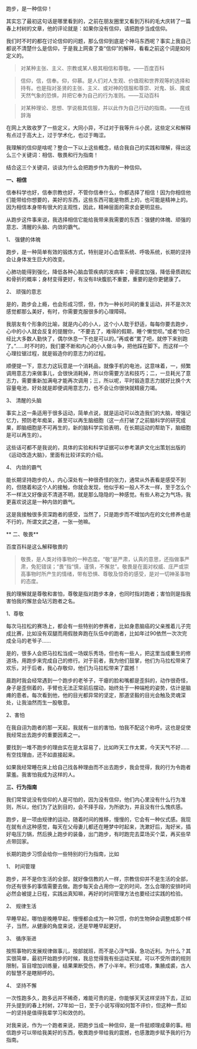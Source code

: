 跑步，是一种信仰！

其实忘了最初这句话是哪里看到的，之前在朋友圈里又看到万科的毛大庆转了一篇春上村树的文章，他的评论就是：如果你没有信仰，请把跑步当成信仰。

我们时不时的都在讨论信仰的问题，那么信仰到底是个神马东西呢？事实上我自己都说不清楚什么是信仰，于是我上网查了查“信仰”的解释，看看之前这个词是如何定义的。

> 对某种主张、主义、宗教或某人极其相信和尊敬。——百度百科

> 信仰，信，信奉。仰，仰慕。是人们对人生观、价值观和世界观等的选择和持有。也是指对圣贤的主张、主义、或对神的信服和尊崇、对鬼、妖、魔或天然气象的恐惧，并把它奉为自己的行为准则。——互动百科

> 对某种理论、思想、学说极其信服，并以此作为自己行动的指南。——在线辞海

在网上大致收罗了一些定义，大同小异，不过对于我等升斗小民，这些定义和解释有点过于高大上，过于学术化，也过于晦涩。

我理解的信仰是啥呢？整合一下以上这些概念，结合我自己的实践和理解，得出这么三个关键词：相信、敬畏和行为指南！

结合这三个关键词，谈谈为什么会把跑步作为我的一种信仰。

**一、相信**

信奉科学也好，信奉宗教也好，不管你信奉什么，你都选择了相信！因为你相信他们能带给你想要的，美好的东西，这些东西可能是物质上的，也可能是精神上的。因为相信本身带有很大的主观性，因此，精神层面的需求会更明显些。

从跑步这件事来说，我选择相信它能给我带来我需要的东西：强健的体魄、顽强的意志、清醒的头脑、内敛的霸气。

1、 强健的体魄

跑步，是一种简单有效的锻炼方式，特别是对心血管系统、呼吸系统，长期的坚持会让身体发生巨大的改变。

心肺功能得到强化，降低各种心脑血管疾病的发病率；骨密度加强，降低骨质疏松和骨折的概率；身材变得更好，有没有8块腹肌不重要，重要的是你更健康了。

2、 顽强的意志

是的，跑步会上瘾，也会形成习惯，但，作为一种长时间的重复运动，并不是次次感觉都那么美好，有时，你需要克服很多的心理障碍。

我朋友有个形象的比喻，就是内心的小人，这个小人耽于舒适，每每你要去跑步，心中的小人就会反复的提醒你，“不要去了，难得的假期，睡个懒觉呗。”或者“你已经比大多数人勤快了，偶尔休息一下也是可以的。”再或者“累了吧，就停下来别跑了。”……时不时的，我们要不断和内心的小人做斗争，把他踩在脚下。而这样一个心理拉锯过程，就是锻造你的意志力的过程。

顺便提一下，意志力这玩意是一个消耗品，就像手机的电池，这意味着，一，频繁调用意志力来做事儿，会很快消耗掉，所以你需要方法和技巧；二，一旦耗光了意志力，需要重新加满电才能再次调用；三，所以呢，平时锻造意志力就好比换个大容量电池，好处就是即便调用意志力，也不会让你很快就精疲力竭。

3、 清醒的头脑

事实上这一条适用于很多运动，简单点说，就是运动可以改造我们的大脑，增强记忆力，预防老年痴呆，甚至可以再生脑细胞（这一点打破了之前脑科学的研究成果，即脑细胞是不可再生的，新的脑科学实验表明，在长期运动的帮助下，脑细胞是可以再生的）。

这些话可都不是我说的，具体的实验和科学证据可以参考湛庐文化出策划出版的《运动改造大脑》，里面有比较详实的介绍。

4、 内敛的霸气

能长期坚持跑步的人，内心深处有一种很奇怪的张力，通常从外表看是感受不到的，但随着和这个人的接触，你就会发现，他似乎和一般人不太一样，至于怎么个不一样法又好像说不清道不明，就是那么隐隐的一种感觉。有些人称之为气场，我更喜欢说这是一种内敛的霸气。 

这是我接触很多资深跑者的感受，当然了，只是跑步而不增加内在的文化修养也是不行的，所谓文武之道，一张一弛嘛。

** 二、敬畏**

百度百科是这么解释敬畏的 

> 敬畏，是人类对待事物的一种态度。“敬”是严肃，认真的意思，还指做事严肃，免犯错误；“畏”指“慎，谨慎，不懈怠”。敬畏是在面对权威、庄严或崇高事物时所产生的情绪，带有恐惧、尊敬及惊奇的感受，是对一切神圣事物的态度。


我的理解就是尊敬和害怕，尊敬是指对跑步本身，也同时指对跑者；害怕则是指我害怕我的懈怠会玷污跑者之名。

1、尊敬

每次马拉松的赛场上，都会有一些特别的参赛者，比如身患脑癌的父亲推着儿子完成比赛，比如没有双腿而用假肢奔跑在队伍中的跑者，比如年过90依然一次次完成全马的老爷子……

是的，很多人会把马拉松当成一场娱乐秀场，但也有一些人，把这里当成重生的修道场，用跑步来完成自己的修行。对于前者，我为他们鼓掌，他们为马拉松带来了欢乐，对于后者，我心存敬仰，他们为马拉松带来了震撼！

晨跑时我会经常遇到一个跑步的老爷子，干瘪的脸和嘴都是歪斜的，动作很奇怪，身子是歪侧着的，手臂也无法正常前后摆动，始终处于一种端枪的姿势，估计是脑瘫的患者。每次看到他，他的目光都异常的坚定，那道坚毅的目光会触及灵魂深处，让我油然而生一股敬意。

2、害怕

在我自诩为跑者的那一天起，我就有一丝的害怕，怕我不配这个称呼。这也是促使我经常出去跑步的重要因素之一。

要找到一堆不跑步的理由实在是太容易了，比如昨天工作太累，今天天气不好……有空找理由，还不如直接起来。

如果我经常睡在床上给自己找各种理由而不出去跑步，我会觉得，我的行为令跑者蒙羞。我害怕我成为这样的人。

**三、行为指南**

我们常常说没有信仰的人是可怕的，因为没有信仰，他们内心里没有什么行为准则，所以，他们为了达到目的，会不择手段，为所欲为，并且没有什么愧疚感。

跑步，是一项由规律的运动，随着时间的推移，慢慢的，它会有一种仪式感。我现在就有点这种感觉，每天在父母妻儿都还在睡梦中时起来，洗漱好后，淘好米，插好电压力锅，然后换上跑步的装备，出门跑步，有时跑完去菜场买个菜，再买些早点带回家。

长期的跑步习惯会给你一些特别的行为指南，比如

1、 时间管理

跑步，并不是你生活的全部，就好像信教的人一样，宗教信仰并不是生活的全部，你还有很多的事情需要去做。跑步每天会占用你一定的时间，怎么合理的安排时间必然会被提上日程，实践出真知嘛，再好的时间管理方法也要经过实践的检验。

2、 规律生活

早睡早起，哪怕是晚睡早起，慢慢都会成为一种习惯，你的生物钟会调整成那个样子，当然，从健康的角度来说，还是早睡早起更好。 

3、 循序渐进

按照事物的发展规律做事儿，按部就班，而不是心浮气躁，急功近利。为什么？其实很简单，最初开始跑步的时候，我总觉得我有些运动天赋，可以不受所谓的规则限制，盲目增加训练量，结果果断受伤，养了小半年。积沙成塔，集腋成裘，古人的智慧不是瞎掰呼的。

4、 坚持不懈

一次性跑多久，跑多远并不稀奇，难能可贵的是，你能够天天这样坚持下去，正如开头提到的春上村树，27年如一日，至于小说写得如何暂不评价，但这种一贯如一的坚持是值得我辈学习和效仿的。

对我来说，作为一个跑者来说，把跑步当成一种信仰，是一件挺顺理成章的事。相信跑步可以带给我美好的东西，敬畏跑步带给我的震撼，也感激跑步赋予我的行为指南。